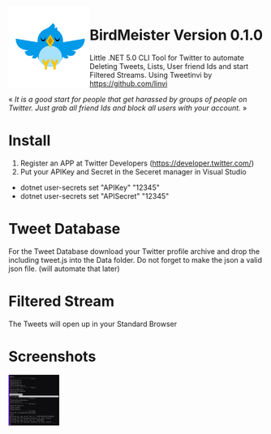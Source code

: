 <img align="center" width="160" height="160" src="https://github.com/Scobiform/BirdMeister/blob/master/birdmeister.png" style="float:left">

# BirdMeister Version 0.1.0
Little .NET 5.0 CLI Tool for Twitter to automate Deleting Tweets, Lists, User friend Ids and start Filtered Streams. Using Tweetinvi by https://github.com/linvi

« <i>It is a good start for people that get harassed by groups of people on Twitter. Just grab all friend Ids and block all users with your account.</i> »

# Install
1. Register an APP at Twitter Developers (https://developer.twitter.com/)
2. Put your APIKey and Secret in the Seceret manager in Visual Studio

- dotnet user-secrets set "APIKey" "12345"
- dotnet user-secrets set "APISecret" "12345"

# Tweet Database
For the Tweet Database download your Twitter profile archive and drop the including tweet.js into the Data folder. 
Do not forget to make the json a valid json file. (will automate that later)

# Filtered Stream
The Tweets will open up in your Standard Browser

# Screenshots
<img align="center" width="100" height="100" src="https://github.com/Scobiform/BirdMeister/blob/master/menu.png">
